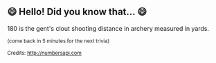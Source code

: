 ## 😄 Hello! Did you know that... 😄
180 is the gent's clout shooting distance in archery measured in yards.

<sup>(come back in 5 minutes for the next trivia)</sup>


<sup>Credits: http://numbersapi.com</sup>
